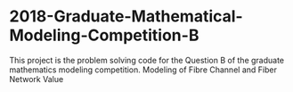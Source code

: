 # 2018-Graduate-Mathematical-Modeling-Competition-B
This project is the problem solving code for the Question B of the graduate mathematics modeling competition. Modeling of Fibre Channel and Fiber Network Value
